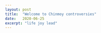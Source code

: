 ```yaml
---
layout: post
title:  "Welcome to Chinmoy controversies"
date:   2020-06-25
excerpt: "life joy lead"
---
```

